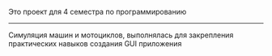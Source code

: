 Это проект для 4 семестра по программированию
___________________
Симуляция машин и мотоциклов, выполнялась для закрепления практических навыков создания GUI приложения

